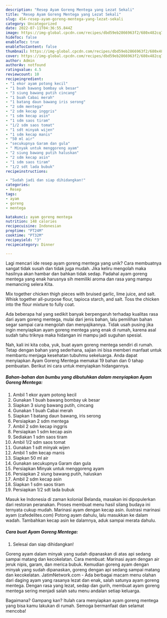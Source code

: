 ```yaml
---
description: "Resep Ayam Goreng Mentega yang Lezat Sekali"
title: "Resep Ayam Goreng Mentega yang Lezat Sekali"
slug: 454-resep-ayam-goreng-mentega-yang-lezat-sekali
category: Uncategorized
date: 2022-07-11T04:36:55.844Z
image: https://img-global.cpcdn.com/recipes/dbd59eb2866963f2/680x482cq70/ayam-goreng-mentega-foto-resep-utama.jpg
hideToc: false
enableToc: true
enableTocContent: false
thumbnail: https://img-global.cpcdn.com/recipes/dbd59eb2866963f2/680x482cq70/ayam-goreng-mentega-foto-resep-utama.jpg
cover: https://img-global.cpcdn.com/recipes/dbd59eb2866963f2/680x482cq70/ayam-goreng-mentega-foto-resep-utama.jpg
author: Admin
authorAv: notfound
ratingvalue: 4.5
reviewcount: 10
recipeingredient:
- "1 ekor ayam potong kecil"
- "1 buah bawang bombay uk besar"
- "3 siung bawang putih cincang"
- "1 buah Cabai merah"
- "1 batang daun bawang iris serong"
- "2 sdm mentega"
- "2 sdm kecap inggris"
- "1 sdm kecap asin"
- "1 sdm saos tiram"
- "1/2 sdm saos tomat"
- "1 sdt minyak wijen"
- "1 sdm kecap manis"
- "50 ml air"
- "secukupnya Garam dan gula"
- " Minyak untuk menggoreng ayam"
- "2 siung bawang putih haluskan"
- "2 sdm kecap asin"
- "1 sdm saos tiram"
- "1/2 sdt lada bubuk"
recipeinstructions:

- "Sudah jadi dan siap dihidangkan!"
categories:
- Resep
tags:
- ayam
- goreng
- mentega

katakunci: ayam goreng mentega 
nutrition: 148 calories
recipecuisine: Indonesian
preptime: "PT24M"
cooktime: "PT32M"
recipeyield: "3"
recipecategory: Dinner

---
```





Lagi mencari ide resep ayam goreng mentega yang unik? Cara membuatnya sangat tidak susah dan tidak juga mudah. Jika keliru mengolah maka hasilnya akan hambar dan bahkan tidak sedap. Padahal ayam goreng mentega yang enak harusnya sih memiliki aroma dan rasa yang mampu memancing selera Kita.





Mix together chicken thigh pieces with bruised garlic, lime juice, and salt. Whisk together all-purpose flour, tapioca starch, and salt. Toss the chicken into the flour mixture to fully coat.

Ada beberapa hal yang sedikit banyak berpengaruh terhadap kualitas rasa dari ayam goreng mentega, mulai dari jenis bahan, lalu pemilihan bahan segar sampai cara mengolah dan menyajikannya. Tidak usah pusing jika ingin menyiapkan ayam goreng mentega yang enak di rumah, karena asal sudah tahu triknya maka hidangan ini mampu jadi suguhan spesial.






Nah, kali ini kita coba, yuk, buat ayam goreng mentega sendiri di rumah. Tetap dengan bahan yang sederhana, sajian ini bisa memberi manfaat untuk membantu menjaga kesehatan tubuhmu sekeluarga. Anda dapat menyiapkan Ayam Goreng Mentega memakai 19 bahan dan 0 tahap pembuatan. Berikut ini cara untuk menyiapkan hidangannya.

<!--inarticleads1-->

##### Bahan-bahan dan bumbu yang dibutuhkan dalam menyiapkan Ayam Goreng Mentega:

1. Ambil 1 ekor ayam potong kecil
1. Gunakan 1 buah bawang bombay uk besar
1. Siapkan 3 siung bawang putih, cincang
1. Gunakan 1 buah Cabai merah
1. Siapkan 1 batang daun bawang, iris serong
1. Persiapkan 2 sdm mentega
1. Ambil 2 sdm kecap inggris
1. Persiapkan 1 sdm kecap asin
1. Sediakan 1 sdm saos tiram
1. Ambil 1/2 sdm saos tomat
1. Gunakan 1 sdt minyak wijen
1. Ambil 1 sdm kecap manis
1. Siapkan 50 ml air
1. Gunakan secukupnya Garam dan gula
1. Persiapkan  Minyak untuk menggoreng ayam
1. Persiapkan 2 siung bawang putih, haluskan
1. Ambil 2 sdm kecap asin
1. Siapkan 1 sdm saos tiram
1. Persiapkan 1/2 sdt lada bubuk


Masuk ke Indonesia di zaman kolonial Belanda, masakan ini dipopulerkan dari restoran peranakan. Proses membuat menu hasil silang budaya ini ternyata cukup mudah. Marinasi ayam dengan kecap asin. ilustrasi marinasi ayam (cafedelites.com) Potong ayam dahulu, lalu masukkan ke dalam wadah. Tambahkan kecap asin ke dalamnya, aduk sampai merata dahulu. 

<!--inarticleads2-->

##### Cara buat Ayam Goreng Mentega:


1. Selesai dan siap dihidangkan!

Goreng ayam dalam minyak yang sudah dipanaskan di atas api sedang sampai matang dan kecokelatan. Cara membuat: Marinasi ayam dengan air jeruk nipis, garam, dan merica bubuk. Kemudian goreng ayam dengan minyak yang sudah dipanaskan, goreng dengan api sedang sampai matang dan kecokelatan. JatimNetwork.com - Ada berbagai macam menu olahan dari daging ayam yang rasanya lezat dan enak, salah satunya ayam goreng mentega. Dengan rasa yang lezat, sedap dan gurih, membuat ayam goreng mentega sering menjadi salah satu menu andalan setiap keluarga. 

Bagaimana? Gampang kan? Itulah cara menyiapkan ayam goreng mentega yang bisa kamu lakukan di rumah. Semoga bermanfaat dan selamat mencoba!
